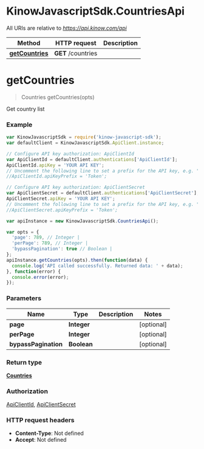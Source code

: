 # KinowJavascriptSdk.CountriesApi

All URIs are relative to *https://api.kinow.com/api*

Method | HTTP request | Description
------------- | ------------- | -------------
[**getCountries**](CountriesApi.md#getCountries) | **GET** /countries | 


<a name="getCountries"></a>
# **getCountries**
> Countries getCountries(opts)



Get country list

### Example
```javascript
var KinowJavascriptSdk = require('kinow-javascript-sdk');
var defaultClient = KinowJavascriptSdk.ApiClient.instance;

// Configure API key authorization: ApiClientId
var ApiClientId = defaultClient.authentications['ApiClientId'];
ApiClientId.apiKey = 'YOUR API KEY';
// Uncomment the following line to set a prefix for the API key, e.g. "Token" (defaults to null)
//ApiClientId.apiKeyPrefix = 'Token';

// Configure API key authorization: ApiClientSecret
var ApiClientSecret = defaultClient.authentications['ApiClientSecret'];
ApiClientSecret.apiKey = 'YOUR API KEY';
// Uncomment the following line to set a prefix for the API key, e.g. "Token" (defaults to null)
//ApiClientSecret.apiKeyPrefix = 'Token';

var apiInstance = new KinowJavascriptSdk.CountriesApi();

var opts = { 
  'page': 789, // Integer | 
  'perPage': 789, // Integer | 
  'bypassPagination': true // Boolean | 
};
apiInstance.getCountries(opts).then(function(data) {
  console.log('API called successfully. Returned data: ' + data);
}, function(error) {
  console.error(error);
});

```

### Parameters

Name | Type | Description  | Notes
------------- | ------------- | ------------- | -------------
 **page** | **Integer**|  | [optional] 
 **perPage** | **Integer**|  | [optional] 
 **bypassPagination** | **Boolean**|  | [optional] 

### Return type

[**Countries**](Countries.md)

### Authorization

[ApiClientId](../README.md#ApiClientId), [ApiClientSecret](../README.md#ApiClientSecret)

### HTTP request headers

 - **Content-Type**: Not defined
 - **Accept**: Not defined

